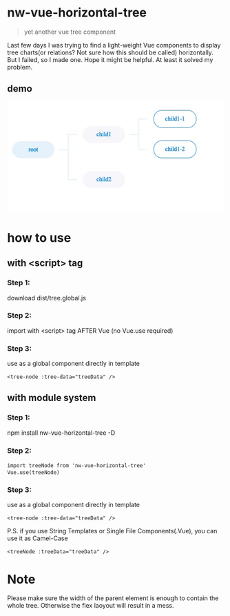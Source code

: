 # nw-vue-horizontal-tree
>yet another vue tree component

Last few days I was trying to find a light-weight Vue components to display tree charts(or relations? Not sure how this should be called) horizontally. But I failed, so I made one. Hope it might be helpful. At least it solved my problem.

## demo
![image](https://raw.githubusercontent.com/hcfw007/nw-vue-horizontal-tree/master/demo/imgs/basic-demo.png)

# how to use

## with \<script\> tag
### Step 1:
download dist/tree.global.js
### Step 2:
import with \<script\> tag AFTER Vue
(no Vue.use required)
### Step 3:
use as a global component directly in template
```\
<tree-node :tree-data="treeData" />
```

## with module system
### Step 1:
npm install nw-vue-horizontal-tree -D
### Step 2:
```
import treeNode from 'nw-vue-horizontal-tree'
Vue.use(treeNode)
```
### Step 3:
use as a global component directly in template
```\
<tree-node :tree-data="treeData" />
```
P.S. if you use String Templates or Single File Components(.Vue), you can use it as Camel-Case
```
<treeNode :treeData="treeData" />
```

# Note
Please make sure the width of the parent element is enough to contain the whole tree. Otherwise the flex laoyout will result in a mess.